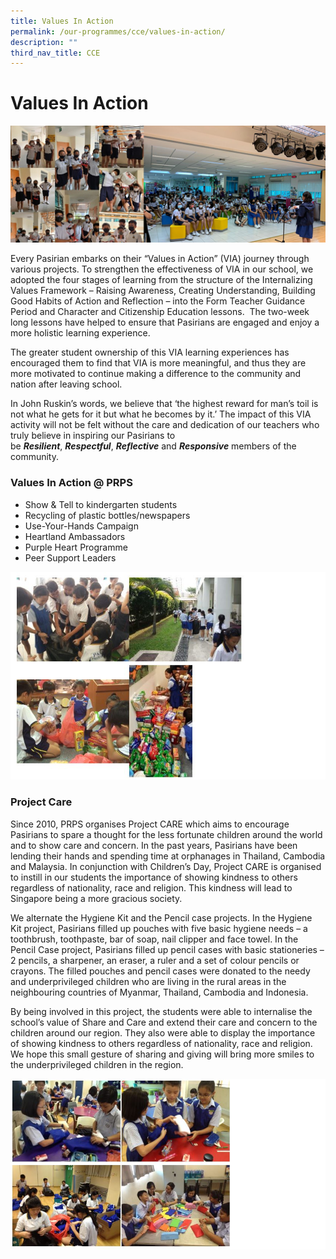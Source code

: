 ```yaml
---
title: Values In Action
permalink: /our-programmes/cce/values-in-action/
description: ""
third_nav_title: CCE
---
```

# **Values In Action**

![](/images/Info%20Pic/cce2.png)



Every Pasirian embarks on their “Values in Action” (VIA) journey through various projects. To strengthen the effectiveness of VIA in our school, we adopted the four stages of learning from the structure of the Internalizing Values Framework – Raising Awareness, Creating Understanding, Building Good Habits of Action and Reflection – into the Form Teacher Guidance Period and Character and Citizenship Education lessons.  The two-week long lessons have helped to ensure that Pasirians are engaged and enjoy a more holistic learning experience.

The greater student ownership of this VIA learning experiences has encouraged them to find that VIA is more meaningful, and thus they are more motivated to continue making a difference to the community and nation after leaving school.

In John Ruskin’s words, we believe that ‘the highest reward for man’s toil is not what he gets for it but what he becomes by it.’ The impact of this VIA activity will not be felt without the care and dedication of our teachers who truly believe in inspiring our Pasirians to be **_Resilient_**, **_Respectful_**, _**Reflective**_ and _**Responsive**_ members of the community.

### Values In Action @ PRPS

*   Show & Tell to kindergarten students
*   Recycling of plastic bottles/newspapers
*   Use-Your-Hands Campaign
*   Heartland Ambassadors
*   Purple Heart Programme
*   Peer Support Leaders

![](/images/VIA.jpg)

### Project Care

Since 2010, PRPS organises Project CARE which aims to encourage Pasirians to spare a thought for the less fortunate children around the world and to show care and concern. In the past years, Pasirians have been lending their hands and spending time at orphanages in Thailand, Cambodia and Malaysia. In conjunction with Children’s Day, Project CARE is organised to instill in our students the importance of showing kindness to others regardless of nationality, race and religion. This kindness will lead to Singapore being a more gracious society.

We alternate the Hygiene Kit and the Pencil case projects. In the Hygiene Kit project, Pasirians filled up pouches with five basic hygiene needs – a toothbrush, toothpaste, bar of soap, nail clipper and face towel. In the Pencil Case project, Pasirians filled up pencil cases with basic stationeries – 2 pencils, a sharpener, an eraser, a ruler and a set of colour pencils or crayons. The filled pouches and pencil cases were donated to the needy and underprivileged children who are living in the rural areas in the neighbouring countries of Myanmar, Thailand, Cambodia and Indonesia.

By being involved in this project, the students were able to internalise the school’s value of Share and Care and extend their care and concern to the children around our region. They also were able to display the importance of showing kindness to others regardless of nationality, race and religion. We hope this small gesture of sharing and giving will bring more smiles to the underprivileged children in the region.

![](/images/VIA-1.jpg)